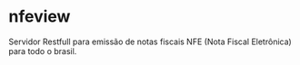 # nfeview
Servidor Restfull para emissão de notas fiscais NFE (Nota Fiscal Eletrônica) para todo o brasil.
